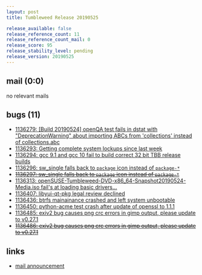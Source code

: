 ```yaml
---
layout: post
title: Tumbleweed Release 20190525

release_available: false
release_reference_count: 11
release_reference_count_mail: 0
release_score: 95
release_stability_level: pending
release_version: 20190525
---
```


## mail (0:0)

no relevant mails

## bugs (11)

<!--more-->

- [1136279: \[Build 20190524\] openQA test fails in dstat with "DeprecationWarning" about importing ABCs from 'collections' instead of collections.abc](https://bugzilla.opensuse.org/show_bug.cgi?id=1136279)
- [1136293: Getting complete system lockups since last week](https://bugzilla.opensuse.org/show_bug.cgi?id=1136293)
- [1136294: gcc 9.1 and gcc 10 fail to build correct 32 bit TBB release builds](https://bugzilla.opensuse.org/show_bug.cgi?id=1136294)
- [1136296: sw_single falls back to `package` icon instead of `package-*`](https://bugzilla.opensuse.org/show_bug.cgi?id=1136296)
- ~~[1136297: sw_single falls back to `package` icon instead of `package-*`](https://bugzilla.opensuse.org/show_bug.cgi?id=1136297)~~
- [1136313: openSUSE-Tumbleweed-DVD-x86_64-Snapshot20190524-Media.iso fail's at loading basic drivers...](https://bugzilla.opensuse.org/show_bug.cgi?id=1136313)
- [1136407: libyui-qt-pkg legal review declined](https://bugzilla.opensuse.org/show_bug.cgi?id=1136407)
- [1136436: btrfs mainainance crashed and left system unbootable](https://bugzilla.opensuse.org/show_bug.cgi?id=1136436)
- [1136450: python-acme test crash after update of openssl to 1.1.1](https://bugzilla.opensuse.org/show_bug.cgi?id=1136450)
- [1136485: exiv2 bug causes png crc errors in gimp output, please update to v0.27.1](https://bugzilla.opensuse.org/show_bug.cgi?id=1136485)
- ~~[1136486: exiv2 bug causes png crc errors in gimp output, please update to v0.27.1](https://bugzilla.opensuse.org/show_bug.cgi?id=1136486)~~



## links

- [mail announcement](https://lists.opensuse.org/opensuse-factory/2019-05/msg00308.html)

